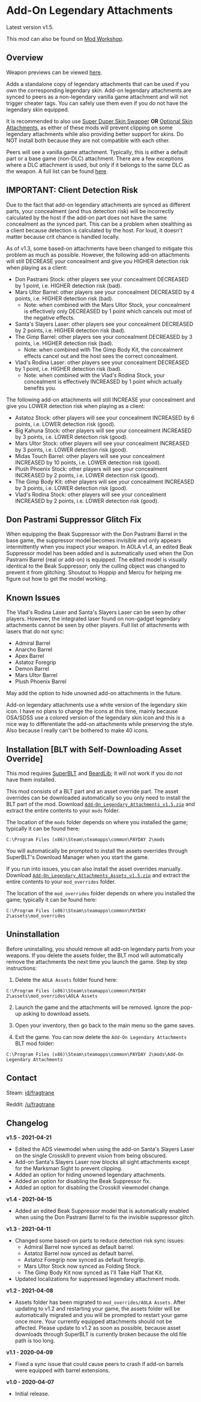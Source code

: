 # Add-On Legendary Attachments

Latest version v1.5.

This mod can also be found on [Mod Workshop](https://modworkshop.net/mod/27211).

## Overview

Weapon previews can be viewed [here](https://github.com/fragtrane/Payday-2-Mods/blob/master/Add-On%20Legendary%20Attachments/Weapon%20Previews.md).

Adds a standalone copy of legendary attachments that can be used if you own the corresponding legendary skin. Add-on legendary attachments are synced to peers as a non-legendary vanilla game attachment and will not trigger cheater tags. You can safely use them even if you do not have the legendary skin equipped.

It is recommended to also use [Super Duper Skin Swapper](https://github.com/fragtrane/Payday-2-Mods/tree/master/Super%20Duper%20Skin%20Swapper) **OR** [Optional Skin Attachments](https://github.com/fragtrane/Payday-2-Mods/tree/master/Optional%20Skin%20Attachments), as either of these mods will prevent clipping on some legendary attachments while also providing better support for skins. Do NOT install both because they are not compatible with each other.

Peers will see a vanilla game attachment. Typically, this is either a default part or a base game (non-DLC) attachment. There are a few exceptions where a DLC attachment is used, but only if it belongs to the same DLC as the weapon. A full list can be found [here](https://github.com/fragtrane/Payday-2-Mods/blob/master/Add-On%20Legendary%20Attachments/Based-On%20Parts.md).

## IMPORTANT: Client Detection Risk

Due to the fact that add-on legendary attachments are synced as different parts, your concealment (and thus detection risk) will be incorrectly calculated by the host if the add-on part does not have the same concealment as the synced part. This can be a problem when stealthing as a client because detection is calculated by the host. For loud, it doesn't matter because crit chance is handled locally.

As of v1.3, some based-on attachments have been changed to mitigate this problem as much as possible. However, the following add-on attachments will still DECREASE your concealment and give you HIGHER detection risk when playing as a client:

- Don Pastrami Stock: other players see your concealment DECREASED by 1 point, i.e. HIGHER detection risk (bad).
- Mars Ultor Barrel: other players see your concealment DECREASED by 4 points, i.e. HIGHER detection risk (bad).
	- Note: when combined with the Mars Ultor Stock, your concealment is effectively only DECREASED by 1 point which cancels out most of the negative effects.
- Santa's Slayers Laser: other players see your concealment DECREASED by 2 points, i.e. HIGHER detection risk (bad).
- The Gimp Barrel: other players see your concealment DECREASED by 3 points, i.e. HIGHER detection risk (bad).
	- Note: when combined with The Gimp Body Kit, the concealment effects cancel out and the host sees the correct concealment.
- Vlad's Rodina Laser: other players see your concealment DECREASED by 1 point, i.e. HIGHER detection risk (bad).
	- Note: when combined with the Vlad's Rodina Stock, your concealment is effectively INCREASED by 1 point which actually benefits you.

The following add-on attachments will still INCREASE your concealment and give you LOWER detection risk when playing as a client:

- Astatoz Stock: other players will see your concealment INCREASED by 6 points, i.e. LOWER detection risk (good).
- Big Kahuna Stock: other players will see your concealment INCREASED by 3 points, i.e. LOWER detection risk (good).
- Mars Ultor Stock: other players will see your concealment INCREASED by 3 points, i.e. LOWER detection risk (good).
- Midas Touch Barrel: other players will see your concealment INCREASED by 10 points, i.e. LOWER detection risk (good).
- Plush Phoenix Stock: other players will see your concealment INCREASED by 2 points, i.e. LOWER detection risk (good).
- The Gimp Body Kit: other players will see your concealment INCREASED by 3 points, i.e. LOWER detection risk (good).
- Vlad's Rodina Stock: other players will see your concealment INCREASED by 2 points, i.e. LOWER detection risk (good).

## Don Pastrami Suppressor Glitch Fix

When equipping the Beak Suppressor with the Don Pastrami Barrel in the base game, the suppressor model becomes invisible and only appears intermittently when you inspect your weapon. In AOLA v1.4, an edited Beak Suppressor model has been added and is automatically used when the Don Pastrami Barrel (real or add-on) is equipped. The edited model is visually identical to the Beak Suppressor; only the culling object was changed to prevent it from glitching. Shoutout to Hoppip and Mercu for helping me figure out how to get the model working.

## Known Issues

The Vlad's Rodina Laser and Santa's Slayers Laser can be seen by other players. However, the integrated laser found on non-gadget legendary attachments cannot be seen by other players. Full list of attachments with lasers that do not sync:
- Admiral Barrel
- Anarcho Barrel
- Apex Barrel
- Astatoz Foregrip
- Demon Barrel
- Mars Ultor Barrel
- Plush Phoenix Barrel

May add the option to hide unowned add-on attachments in the future.

Add-on legendary attachments use a white version of the legendary skin icon. I have no plans to change the icons at this time, mainly because OSA/SDSS use a colored version of the legendary skin icon and this is a nice way to differentiate the add-on attachments while preserving the style. Also because I really can't be bothered to make 40 icons.

## Installation [BLT with Self-Downloading Asset Override]

This mod requires [SuperBLT](https://superblt.znix.xyz) and [BeardLib](https://modworkshop.net/mod/14924); it will not work if you do not have them installed.

This mod consists of a BLT part and an asset override part. The asset overrides can be downloaded automatically so you only need to install the BLT part of the mod. Download [`Add-On_Legendary_Attachments_v1.5.zip`](https://github.com/fragtrane/Payday-2-Mods/raw/master/Add-On%20Legendary%20Attachments/Add-On_Legendary_Attachments_v1.5.zip) and extract the entire contents to your `mods` folder.

The location of the `mods` folder depends on where you installed the game; typically it can be found here:

```
C:\Program Files (x86)\Steam\steamapps\common\PAYDAY 2\mods
```

You will automatically be prompted to install the assets overrides through SuperBLT's Download Manager when you start the game.

If you run into issues, you can also install the asset overrides manually. Download [`Add-On_Legendary_Attachments_Assets_v1.5.zip`](https://github.com/fragtrane/Payday-2-Mods/raw/master/Add-On%20Legendary%20Attachments/Add-On_Legendary_Attachments_Assets_v1.5.zip) and extract the entire contents to your `mod_overrides` folder.

The location of the `mod_overrides` folder depends on where you installed the game; typically it can be found here:

```
C:\Program Files (x86)\Steam\steamapps\common\PAYDAY 2\assets\mod_overrides
```

## Uninstallation

Before uninstalling, you should remove all add-on legendary parts from your weapons. If you delete the assets folder, the BLT mod will automatically remove the attachments the next time you launch the game. Step by step instructions:

1. Delete the `AOLA Assets` folder found here:

```
C:\Program Files (x86)\Steam\steamapps\common\PAYDAY 2\assets\mod_overrides\AOLA Assets
```

2. Launch the game and the attachments will be removed. Ignore the pop-up asking to download assets.

3. Open your inventory, then go back to the main menu so the game saves.

4. Exit the game. You can now delete the `Add-On Legendary Attachments` BLT mod folder:

```
C:\Program Files (x86)\Steam\steamapps\common\PAYDAY 2\mods\Add-On Legendary Attachments
```

## Contact

Steam: [id/fragtrane](https://steamcommunity.com/id/fragtrane)

Reddit: [/u/fragtrane](https://www.reddit.com/user/fragtrane)

## Changelog

**v1.5 - 2021-04-21**

- Edited the ADS viewmodel when using the add-on Santa's Slayers Laser on the single Crosskill to prevent vision from being obscured.
- Add-on Santa's Slayers Laser now blocks all sight attachments except for the Marksman Sight to prevent clipping.
- Added an option for hiding unowned legendary attachments.
- Added an option for disabling the Beak Suppressor fix.
- Added an option for disabling the Crosskill viewmodel change.

**v1.4 - 2021-04-15**

- Added an edited Beak Suppressor model that is automatically enabled when using the Don Pastrami Barrel to fix the invisible suppressor glitch.

**v1.3 - 2021-04-11**

- Changed some based-on parts to reduce detection risk sync issues:
	- Admiral Barrel now synced as default barrel.
	- Astatoz Barrel now synced as default barrel.
	- Astatoz Foregrip now synced as default foregrip.
	- Mars Ultor Stock now synced as Folding Stock.
	- The Gimp Body Kit now synced as I'll Take Half That Kit.
- Updated localizations for suppressed legendary attachment mods.

**v1.2 - 2021-04-08**

- Assets folder has been migrated to `mod_overrides/AOLA Assets`. After updating to v1.2 and restarting your game, the assets folder will be automatically migrated and you will be prompted to restart your game once more. Your currently equipped attachments should not be affected. Please update to v1.2 as soon as possible, because asset downloads through SuperBLT is currently broken because the old file path is too long.

**v1.1 - 2020-04-09**

- Fixed a sync issue that could cause peers to crash if add-on barrels were equipped with barrel extensions.

**v1.0 - 2020-04-07**

- Initial release.

